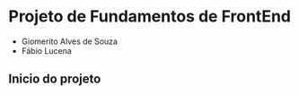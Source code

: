 # Projeto de Fundamentos de FrontEnd
- Giomerito Alves de Souza
- Fábio Lucena

## Inicio do projeto